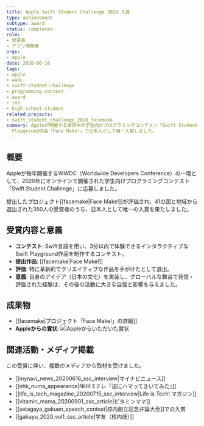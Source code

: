 ```yaml
---
title: Apple Swift Student Challenge 2020 入賞
type: achievement
subtype: award
status: completed
role:
- 受賞者
- アプリ開発者
orgs:
- apple
date: 2020-06-16
tags:
- apple
- wwdc
- swift-student-challenge
- programming-contest
- award
- ios
- high-school-student
related_projects:
- swift_student_challenge_2020_facemake
summary: Appleが開催する世界中の学生向けプログラミングコンテスト「Swift Student Challenge 2020」において、福笑いをモチーフにしたSwift
  Playground作品「Face Make!」で日本人として唯一入賞しました。
---
```

## 概要
Appleが毎年開催するWWDC（Worldwide Developers Conference）の一環として、2020年にオンラインで開催された学生向けプログラミングコンテスト「Swift Student Challenge」に応募しました。

提出したプロジェクト[[facemake|Face Make!]]が評価され、41の国と地域から選出された350人の受賞者のうち、日本人として唯一の入賞を果たしました。

## 受賞内容と意義
- **コンテスト**: Swift言語を用い、3分以内で体験できるインタラクティブなSwift Playground作品を制作するコンテスト。
- **提出作品**: [[facemake|Face Make!]]
- **評価**: 特に革新的でクリエイティブな作品を手がけたとして選出。
- **意義**: 自身のアイデア（日本の文化）を実装し、グローバルな舞台で発信・評価された経験は、その後の活動に大きな自信と影響を与えました。

## 成果物
- [[facemake|プロジェクト「Face Make!」の詳細]]
- **Appleからの賞状**:
  ![Appleからいただいた賞状](linked_assets/10_Achievements/awards/swift_student_challenge_2020/apple_award_certificate_ssc2020.jpg)

## 関連活動・メディア掲載
この受賞に伴い、複数のメディアから取材を受けました。
- [[mynavi_news_20200616_ssc_interview|マイナビニュース]]
- [[nhk_numa_appearance|NHK Eテレ『沼にハマってきいてみた』]]
- [[life_is_tech_magazine_20200715_ssc_interview|Life is Tech! マガジン]]
- [[vitamin_mama_20200901_ssc_article|ビタミンママ]]
- [[setagaya_gakuen_speech_contest|校内創立記念弁論大会]]での入賞
- [[gakuyu_2020_vol1_ssc_article|学友（校内誌）]]

